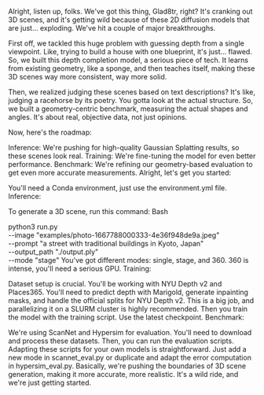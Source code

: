 Alright, listen up, folks. We've got this thing, Glad8tr, right? It's cranking out 3D scenes, and it's getting wild because of these 2D diffusion models that are just... exploding. We've hit a couple of major breakthroughs.

First off, we tackled this huge problem with guessing depth from a single viewpoint. Like, trying to build a house with one blueprint, it's just... flawed. So, we built this depth completion model, a serious piece of tech. It learns from existing geometry, like a sponge, and then teaches itself, making these 3D scenes way more consistent, way more solid.

Then, we realized judging these scenes based on text descriptions? It's like, judging a racehorse by its poetry. You gotta look at the actual structure. So, we built a geometry-centric benchmark, measuring the actual shapes and angles. It's about real, objective data, not just opinions.

Now, here's the roadmap:

Inference: We're pushing for high-quality Gaussian Splatting results, so these scenes look real.
Training: We're fine-tuning the model for even better performance.
Benchmark: We're refining our geometry-based evaluation to get even more accurate measurements.
Alright, let's get you started:

You'll need a Conda environment, just use the environment.yml file.
Inference:

To generate a 3D scene, run this command:
Bash

python3 run.py \
  --image "examples/photo-1667788000333-4e36f948de9a.jpeg" \
  --prompt "a street with traditional buildings in Kyoto, Japan" \
  --output_path "./output.ply" \
  --mode "stage"
You've got different modes: single, stage, and 360. 360 is intense, you'll need a serious GPU.
Training:

Dataset setup is crucial. You'll be working with NYU Depth v2 and Places365. You'll need to predict depth with Marigold, generate inpainting masks, and handle the official splits for NYU Depth v2. This is a big job, and parallelizing it on a SLURM cluster is highly recommended.
Then you train the model with the training script. Use the latest checkpoint.
Benchmark:

We're using ScanNet and Hypersim for evaluation.
You'll need to download and process these datasets.
Then, you can run the evaluation scripts.
Adapting these scripts for your own models is straightforward. Just add a new mode in scannet_eval.py or duplicate and adapt the error computation in hypersim_eval.py.
Basically, we're pushing the boundaries of 3D scene generation, making it more accurate, more realistic. It's a wild ride, and we're just getting started.
